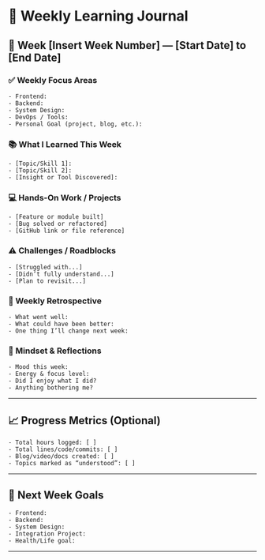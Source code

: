 # 🧠 Weekly Learning Journal

## 📅 Week \[Insert Week Number] — \[Start Date] to \[End Date]

### ✅ Weekly Focus Areas

```
- Frontend:
- Backend:
- System Design:
- DevOps / Tools:
- Personal Goal (project, blog, etc.):
```

### 📚 What I Learned This Week

```
- [Topic/Skill 1]:
- [Topic/Skill 2]:
- [Insight or Tool Discovered]:
```

### 💻 Hands-On Work / Projects

```
- [Feature or module built]
- [Bug solved or refactored]
- [GitHub link or file reference]
```

### ⚠️ Challenges / Roadblocks

```
- [Struggled with...]
- [Didn’t fully understand...]
- [Plan to revisit...]
```

### 🔁 Weekly Retrospective

```
- What went well:
- What could have been better:
- One thing I’ll change next week:
```

### 💭 Mindset & Reflections

```
- Mood this week:
- Energy & focus level:
- Did I enjoy what I did?
- Anything bothering me?
```

---

## 📈 Progress Metrics (Optional)

```
- Total hours logged: [ ]
- Total lines/code/commits: [ ]
- Blog/video/docs created: [ ]
- Topics marked as “understood”: [ ]
```

---

## 🌱 Next Week Goals

```
- Frontend:
- Backend:
- System Design:
- Integration Project:
- Health/Life goal:
```

---
